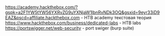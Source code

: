 https://academy.hackthebox.com/?gspk=a2F1YW5tYW56YXRvZG9uYXNjaW1lbnRvNDk3OQ&gsxid=9eyr33iD9EAZ&pscd=affiliate.hackthebox.com - HTB academy текстовая теория
https://www.hackthebox.com/business/dedicated-labs - HTB labs
https://portswigger.net/web-security - port swiger (burp suite)
